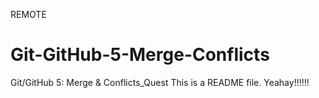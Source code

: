REMOTE
# Git-GitHub-5-Merge-Conflicts
Git/GitHub 5: Merge &amp; Conflicts_Quest
This is a README file. Yeahay!!!!!!
